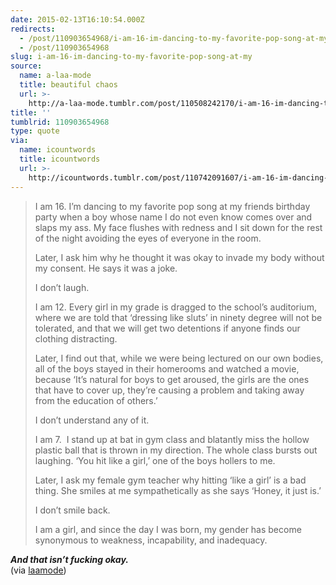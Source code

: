 ```yaml
---
date: 2015-02-13T16:10:54.000Z
redirects:
  - /post/110903654968/i-am-16-im-dancing-to-my-favorite-pop-song-at-my
  - /post/110903654968
slug: i-am-16-im-dancing-to-my-favorite-pop-song-at-my
source:
  name: a-laa-mode
  title: beautiful chaos
  url: >-
    http://a-laa-mode.tumblr.com/post/110508242170/i-am-16-im-dancing-to-my-favorite-pop-song-at-my
title: ''
tumblrid: 110903654968
type: quote
via:
  name: icountwords
  title: icountwords
  url: >-
    http://icountwords.tumblr.com/post/110742091607/i-am-16-im-dancing-to-my-favorite-pop-song-at-my
---
```

> <p>I am 16. I’m dancing to my favorite pop song at my friends birthday party when a boy whose name I do not even know comes over and slaps my ass. My face flushes with redness and I sit down for the rest of the night avoiding the eyes of everyone in the room.</p>
> 
> <p>Later, I ask him why he thought it was okay to invade my body without my consent. He says it was a joke.</p>
> 
> <p>I don’t laugh.</p>
> 
> <p>I am 12. Every girl in my grade is dragged to the school’s auditorium, where we are told that ‘dressing like sluts’ in ninety degree will not be tolerated, and that we will get two detentions if anyone finds our clothing distracting. </p>
> 
> <p>Later, I find out that, while we were being lectured on our own bodies, all of the boys stayed in their homerooms and watched a movie, because ‘It’s natural for boys to get aroused, the girls are the ones that have to cover up, they’re causing a problem and taking away from the education of others.’ </p>
> 
> <p>I don’t understand any of it.</p>
> 
> <p>I am 7.  I stand up at bat in gym class and blatantly miss the hollow plastic ball that is thrown in my direction. The whole class bursts out laughing. ‘You hit like a girl,’ one of the boys hollers to me.</p>
> 
> <p>Later, I ask my female gym teacher why hitting ‘like a girl’ is a bad thing. She smiles at me sympathetically as she says ‘Honey, it just is.’</p>
> 
> <p>I don’t smile back.</p>
> 
> <p>I am a girl, and since the day I was born, my gender has become synonymous to weakness, incapability, and inadequacy.</p>

<i><b>And that isn’t fucking okay.</b></i><br/> (via <a href="http://laamode.tumblr.com/" class="tumblr_blog">laamode</a>)

